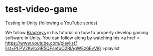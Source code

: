 # test-video-game
Testing in Unity (following a YouTube series)

We follow <a href = https://www.youtube.com/channel/UCYbK_tjZ2OrIZFBvU6CCMiA>Brackeys</a> in his tutorial on how to properly develop gaming software in Unity. You can follow along by watching his <a href = https://www.youtube.com/playlist?list=PLPV2KyIb3jR5QFsefuO2RlAgWEz6EvVi6 >playlist</a>
